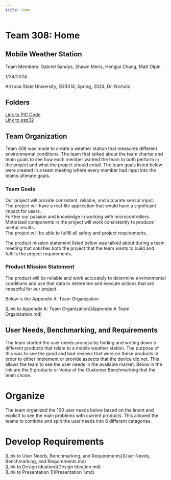 ```yaml
---
title: Home
---
```


# Team 308: Home

## Mobile Weather Station

Team Members: Gabriel Sandys, Shawn Meris, Hengjui Chang, Matt Olpin

1/24/2024

Arizona State University, EGR314, Spring, 2024, Dr. Nichols

## Folders

[Link to PIC Code](pic/index.md) <br>
[Link to esp32](esp32/index.md) <br>

## Team Organization

Team 308 was made to create a weather station that measures different environmental conditions. The team first talked about the team charter and team goals to see how each member wanted the team to both perform in the project and what the project should entail. The team goals listed below were created in a team meeting where every member had input into the teams ultimate goals. 

### Team Goals

Our project will provide consistent, reliable, and accurate sensor input. <br>
The project will have a real-life application that would have a significant impact for users. <br>
Further our passion and knowledge in working with microcontrollers. <br>
Motorized components in the project will work consistently to produce useful results. <br>
The project will be able to fulfill all safety and project requirements. <br>

The product mission statement listed below was talked about during a team meeting that satisfies both the project that the team wants to build and fulfills the project requirements.

### Product Mission Statement

The product will be reliable and work accurately to determine environmental conditions and use that data to determine and execute actions that are impactful for our project.

Below is the Appendix A: Team Organization <br>

[Link to Appendix A: Team Organization](Appendix A Team Organization.md) <br>

## User Needs, Benchmarking, and Requirements

The team started the user needs process by finding and writing down 5 different products that relate to a mobile weather station. The purpose of this was to see the good and bad reviews that were on these products in order to either implement or provide aspects that the device did not. This allows the team to see the user needs in the available market. Below in the link are the 5 products or Voice of the Customer Benchmarking that the team chose.

# Organize

The team organized the 100 user needs below based on the latent and explicit to see the main problems with current products. This allowed the teams to combine and split the user needs into 8 different catagories. 

# Develop Requirements

[Link to User Needs, Benchmarking, and Requirements](User Needs, Benchmarking, and Requirements.md) <br>
[Link to Design Ideation](Design Ideation.md) <br>
[Link to Presentation 1](Presentation 1.md) <br>


